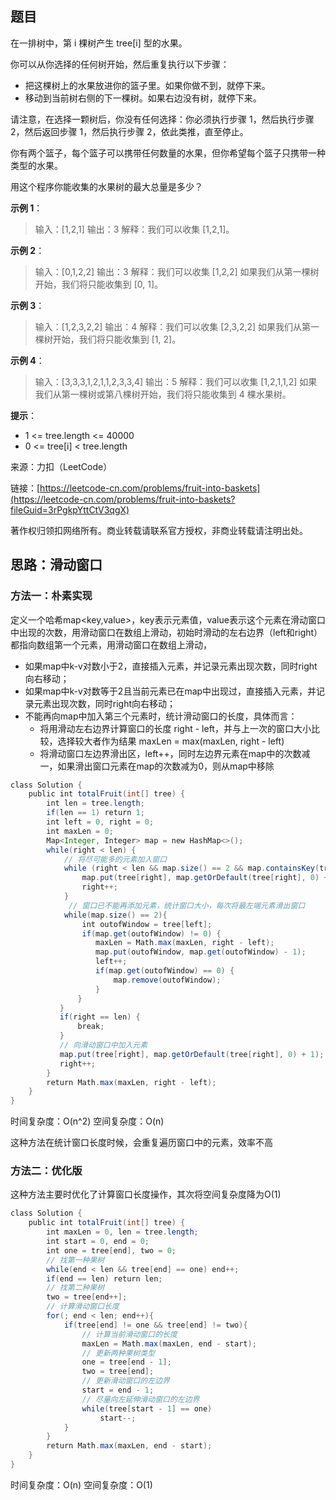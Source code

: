 ## 题目

在一排树中，第 i 棵树产生 tree[i] 型的水果。

你可以从你选择的任何树开始，然后重复执行以下步骤：

* 把这棵树上的水果放进你的篮子里。如果你做不到，就停下来。
* 移动到当前树右侧的下一棵树。如果右边没有树，就停下来。

请注意，在选择一颗树后，你没有任何选择：你必须执行步骤 1，然后执行步骤 2，然后返回步骤 1，然后执行步骤 2，依此类推，直至停止。

你有两个篮子，每个篮子可以携带任何数量的水果，但你希望每个篮子只携带一种类型的水果。

用这个程序你能收集的水果树的最大总量是多少？

**示例 1**：

>输入：[1,2,1]
>输出：3
>解释：我们可以收集 [1,2,1]。

**示例 2**：

>输入：[0,1,2,2]
>输出：3
>解释：我们可以收集 [1,2,2]
>如果我们从第一棵树开始，我们将只能收集到 [0, 1]。

**示例 3**：

>输入：[1,2,3,2,2]
>输出：4
>解释：我们可以收集 [2,3,2,2]
>如果我们从第一棵树开始，我们将只能收集到 [1, 2]。

**示例 4**：

>输入：[3,3,3,1,2,1,1,2,3,3,4]
>输出：5
>解释：我们可以收集 [1,2,1,1,2]
>如果我们从第一棵树或第八棵树开始，我们将只能收集到 4 棵水果树。

**提示**：

* 1 <= tree.length <= 40000
* 0 <= tree[i] < tree.length

来源：力扣（LeetCode）

链接：[https://leetcode-cn.com/problems/fruit-into-baskets](https://leetcode-cn.com/problems/fruit-into-baskets?fileGuid=3rPgkpYttCtV3qgX)

著作权归领扣网络所有。商业转载请联系官方授权，非商业转载请注明出处。

## 思路：滑动窗口

### 方法一：朴素实现

定义一个哈希map<key,value>，key表示元素值，value表示这个元素在滑动窗口中出现的次数，用滑动窗口在数组上滑动，初始时滑动的左右边界（left和right）都指向数组第一个元素，用滑动窗口在数组上滑动，

* 如果map中k-v对数小于2，直接插入元素，并记录元素出现次数，同时right向右移动；
* 如果map中k-v对数等于2且当前元素已在map中出现过，直接插入元素，并记录元素出现次数，同时right向右移动；
* 不能再向map中加入第三个元素时，统计滑动窗口的长度，具体而言：
    * 将用滑动左右边界计算窗口的长度 right - left，并与上一次的窗口大小比较，选择较大者作为结果 maxLen = max(maxLen, right - left)
    * 将滑动窗口左边界滑出区，left++，同时左边界元素在map中的次数减一，如果滑出窗口元素在map的次数减为0，则从map中移除
```java
class Solution {
    public int totalFruit(int[] tree) {
        int len = tree.length;
        if(len == 1) return 1;
        int left = 0, right = 0;
        int maxLen = 0;
        Map<Integer, Integer> map = new HashMap<>();
        while(right < len) {
            // 将尽可能多的元素加入窗口
            while (right < len && map.size() == 2 && map.containsKey(tree[right])){
                map.put(tree[right], map.getOrDefault(tree[right], 0) + 1);
                right++;
            }
             // 窗口已不能再添加元素，统计窗口大小，每次将最左端元素滑出窗口
            while(map.size() == 2){  
                int outofWindow = tree[left];      
                if(map.get(outofWindow) != 0) {
                   maxLen = Math.max(maxLen, right - left);
                   map.put(outofWindow, map.get(outofWindow) - 1);
                   left++;
                   if(map.get(outofWindow) == 0) {
                       map.remove(outofWindow);
                   }
               }
           }
           if(right == len) {
               break;
           }
           // 向滑动窗口中加入元素
           map.put(tree[right], map.getOrDefault(tree[right], 0) + 1);
           right++;
        }
        return Math.max(maxLen, right - left);
    }
}
```
时间复杂度：O(n^2)
空间复杂度：O(n)

这种方法在统计窗口长度时候，会重复遍历窗口中的元素，效率不高

### 方法二：优化版

这种方法主要时优化了计算窗口长度操作，其次将空间复杂度降为O(1)

```java
class Solution {
    public int totalFruit(int[] tree) {
        int maxLen = 0, len = tree.length;
        int start = 0, end = 0;
        int one = tree[end], two = 0;
        // 找第一种果树
        while(end < len && tree[end] == one) end++;
        if(end == len) return len;
        // 找第二种果树
        two = tree[end++];
        // 计算滑动窗口长度
        for(; end < len; end++){
            if(tree[end] != one && tree[end] != two){
                // 计算当前滑动窗口的长度
                maxLen = Math.max(maxLen, end - start);
                // 更新两种果树类型
                one = tree[end - 1];
                two = tree[end];
                // 更新滑动窗口的左边界
                start = end - 1;
                // 尽量向左延伸滑动窗口的左边界
                while(tree[start - 1] == one)
                    start--;
            }
        }
        return Math.max(maxLen, end - start);
    }
}
```
时间复杂度：O(n)
空间复杂度：O(1)

